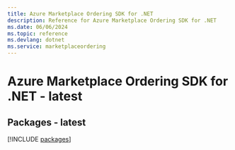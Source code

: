 ```yaml
---
title: Azure Marketplace Ordering SDK for .NET
description: Reference for Azure Marketplace Ordering SDK for .NET
ms.date: 06/06/2024
ms.topic: reference
ms.devlang: dotnet
ms.service: marketplaceordering
---
```

# Azure Marketplace Ordering SDK for .NET - latest
## Packages - latest
[!INCLUDE [packages](marketplace-ordering-index.md)]